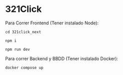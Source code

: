 # 321Click
Para Correr Frontend (Tener instalado Node):
```
cd 321click_next

npm i

npm run dev
```
Para correr Backend y BBDD (Tener instalado Docker):
```
docker compose up
```
